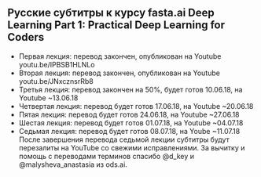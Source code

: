 ## Русские субтитры к курсу fasta.ai Deep Learning Part 1: Practical Deep Learning for Coders ##

  * Первая лекция: перевод закончен, опубликован на Youtube youtu.be/IPBSB1HLNLo
  * Вторая лекция: перевод закончен, опубликован на Youtube youtu.be/JNxcznsrRb8
  * Третья лекция: перевод закончен на 50%, будет готов 10.06.18, на Youtube ~13.06.18
  * Четвертая лекция: перевод будет готов 17.06.18, на Youtube ~20.06.18
  * Пятая лекция: перевод будет готов 24.06.18, на Youtube ~27.06.18
  * Шестая лекция: перевод будет готов 01.07.18, на Youtube ~04.07.18
  * Седьмая лекция: перевод будет готов 08.07.18, на Yoube ~11.07.18
После завершения перевода седьмой лекции субтитры будут перезалиты на YouTube со свежими исправлениями.
За вычитку и помощь с переводами терминов спасибо @d_key и @malysheva_anastasia из ods.ai.